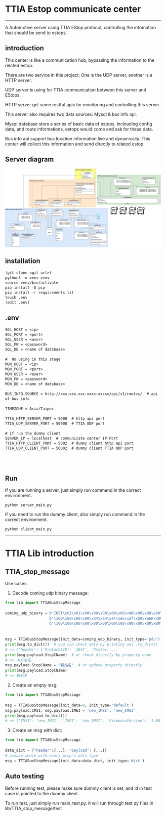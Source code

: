 # TTIA Estop communicate center
<hr>
A Automotive server using TTIA EStop protocol, controlling the infomation that should be send to estops.

## introduction
This center is like a communication hub, bypassing the information to the related estop.

There are two service in this project; One is the UDP server, another is a HTTP server.

UDP server is using for TTIA communication between this server and EStops.

HTTP server get some restful apis for monitoring and controlling this server.

This server also requires two data sources: Mysql & bus info api.

Mysql database store a series of basic data of estops, inclouding config data, and route informations.
estops would come and ask for these data.

Bus info api support bus location information live and dynamically. 
This center will collect this information and send directly to related estop.  

## Server diagram
![diagram](diagrams/server_diagram.png)

## installation
```
(git clone <git url>)
python3 -m venv venv
source venv/bin/activate
pip install -U pip
pip install -r requirements.txt
touch .env
(edit .env)
```

## .env
```
SQL_HOST = <ip>
SQL_PORT = <port>
SQL_USER = <user>
SQL_PW = <password>
SQL_DB = <name of database>

#  No using in this stage
MON_HOST = <ip>
MON_PORT = <port>
MON_USER = <user>
MON_PW = <password>
MON_DB = <name of database>

BUS_INFO_SOURCE = http://xxx.xxx.xxx.xxxx:xxxxx/api/v1/routes/  # api of bus info

TIMEZONE = Asia/Taipei

TTIA_HTTP_SERVER_PORT = 5000  # http api port
TTIA_UDP_SERVER_PORT = 50000  # TTIA UDP port

# if run the dummy client
SERVER_IP = localhost  # communicate center IP:Port
TTIA_HTTP_CLIENT_PORT = 5002  # dummy client http api port
TTIA_UDP_CLIENT_PORT = 50002  # dummy client TTIA UDP port




```
## Run
If you are running a server, just simply run commend in the correct environment.
```
python server_main.py
``` 

If you need to run the dummy client, also simply run commend in the correct environment.
```
python client_main.py
``` 

<hr>

# TTIA Lib introduction

## TTIA_stop_message 
Use cases:

1. Decode coming udp binary message:
```python
from lib import TTIABusStopMessage

coming_udp_binary = b'IBST\x01\x01\x00\x00\x00\x00\x00\x00\x00\x00\x00\x00\x00\x00\x7f' \
                    b'\x00\x00\x00\x00\xa4\xa4\xa4\xe5\xaf\xb8\xa6W\x00\x00\x00\x00\x00\x00\x00\x00\x00\x00\x00\x00\x00\x00\x00\x00\x00\x00\x00\x00\x00\x00\x00\x00Eng Stop\x00\x00\x00\x00\x00\x00\x00\x00\x00\x00\x00\x00\x00\x00\x00\x00\x00\x00\x00\x00\x00\x00\x00\x00\x00\x00\x00\x00\x00\x00\x00\x00\x00\x00\x00\x00\x00\x00\x00\x00\x00\x00\x00\x00\x00\x00\x00\x00\x00\x00\x00\x00\x00\x00\x00\x00\x00\x00\x00\x00\x00\x00\x00\x00\x00\x00\x00\x00\x00\x00\x00\x00\x00\x00\x00\x00\x00\x00\x00\x00\x00\x00<' \
                    b'\x00\x00\x00\x00\x00\x00\x00\x00\x00\x00\x00\x00\x00\x00\x00\x00\x00\x00\x00\x00\x00\x00\x00\x00\x00\x00\x00\x00\x00\x00\x00\x00\x00\x00\x00\x00\x00\x00\x00\x00\x00\x00\x00\x02\x00\x00\x00\x00\x00\x00\x00\x00\x00\x00\x00\x00\x00\x00\x00\x00\x00\x00\x00\x00\x00\x00\x00\x00\x00\x00\x00\x00\x00\x00\x00\x00,\x01,\x01\x01'


msg = TTIABusStopMessage(init_data=coming_udp_binary, init_type='pdu')
print(msg.to_dict())  # you can check data by printing out .to_dict()
# >> {'header': {'ProtocolID': 'IBST', 'Protoc.....
print(msg.payload.StopCName)  # or check directly by property name
# >> 中文站名
msg.payload.StopCName = "新站名"  # or update property directly
print(msg.payload.StopCName)
# >> 新站名
```

2. Create an empty msg:
```python
from lib import TTIABusStopMessage

msg = TTIABusStopMessage(init_data=0, init_type='default')
msg.payload.IMSI, msg.payload.IMEI = 'new_IMSI', 'new_IMSI'
print(msg.payload.to_dict())
# >> {'IMSI': 'new_IMSI', 'IMEI': 'new_IMSI', 'FirmwareVersion': '1.00', 'Reserved': 0}
```

3. Create an msg with dict:
```python
from lib import TTIABusStopMessage

data_dict = {"header":{...}, "payload": {...}}
# please aware with every prop's data type
msg = TTIABusStopMessage(init_data=data_dict, init_type='dict')
```

## Auto testing
Before running test, please make sure dummy client is set, and id in test case is pointed to the dummy client.

To run test, just simply run main_test.py.
it will run through test py files in lib/TTIA_stop_message/test
